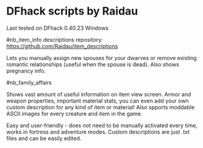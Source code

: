 # DFhack scripts by Raidau

Last tested on DFhack 0.40.23 Windows

#nb_item_info
descriptions repository: https://github.com/Raidau/item_descriptions

Lets you manually assign new spouses for your dwarves or remove existing romantic relationships (useful when the spouse is dead). Also shows pregnancy info.


#nb_family_affairs

Shows vast amount of useful information on item view screen. Armor and weapon properties, important material stats, you can even add your own custom description for any kind of item or material! Also spports moddable ASCII images for every creature and item in the game.

Easy and user-friendly - does not need to be manually activated every time, works in fortress and adventure modes. Custom descriptions are just .txt files and can be easily edited.
